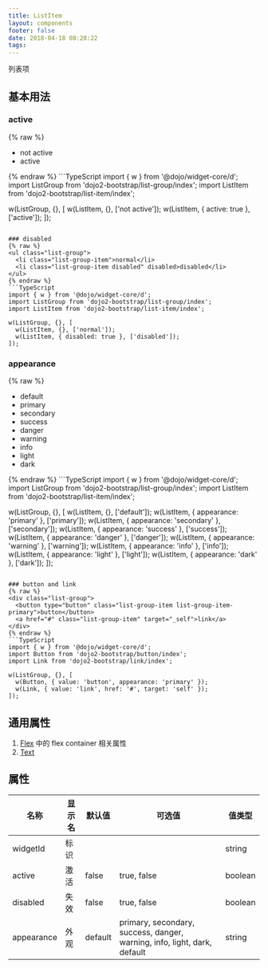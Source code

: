 ```yaml
---
title: ListItem
layout: components
footer: false
date: 2018-04-18 08:28:22
tags:
---
```


列表项

## 基本用法

### active
{% raw %}
<ul class="list-group">
  <li class="list-group-item">not active</li>
  <li class="list-group-item active">active</li>
</ul>
{% endraw %}
```TypeScript
import { w } from '@dojo/widget-core/d';
import ListGroup from 'dojo2-bootstrap/list-group/index';
import ListItem from 'dojo2-bootstrap/list-item/index';

w(ListGroup, {}, [
  w(ListItem, {}, ['not active']);
  w(ListItem, { active: true }, ['active']);
]);
```

### disabled
{% raw %}
<ul class="list-group">
  <li class="list-group-item">normal</li>
  <li class="list-group-item disabled" disabled>disabled</li>
</ul>
{% endraw %}
```TypeScript
import { w } from '@dojo/widget-core/d';
import ListGroup from 'dojo2-bootstrap/list-group/index';
import ListItem from 'dojo2-bootstrap/list-item/index';

w(ListGroup, {}, [
  w(ListItem, {}, ['normal']);
  w(ListItem, { disabled: true }, ['disabled']);
]);
```
### appearance
{% raw %}
<ul class="list-group">
  <li class="list-group-item">default</li>
  <li class="list-group-item list-group-item-primary">primary</li>
  <li class="list-group-item list-group-item-secondary">secondary</li>
  <li class="list-group-item list-group-item-success">success</li>
  <li class="list-group-item list-group-item-danger">danger</li>
  <li class="list-group-item list-group-item-warning">warning</li>
  <li class="list-group-item list-group-item-info">info</li>
  <li class="list-group-item list-group-item-light">light</li>
  <li class="list-group-item list-group-item-dark">dark</li>
</ul>
{% endraw %}
```TypeScript
import { w } from '@dojo/widget-core/d';
import ListGroup from 'dojo2-bootstrap/list-group/index';
import ListItem from 'dojo2-bootstrap/list-item/index';

w(ListGroup, {}, [
  w(ListItem, {}, ['default']);
  w(ListItem, { appearance: 'primary' }, ['primary']);
  w(ListItem, { appearance: 'secondary' }, ['secondary']);
  w(ListItem, { appearance: 'success' }, ['success']);
  w(ListItem, { appearance: 'danger' }, ['danger']);
  w(ListItem, { appearance: 'warning' }, ['warning']);
  w(ListItem, { appearance: 'info' }, ['info']);
  w(ListItem, { appearance: 'light' }, ['light']);
  w(ListItem, { appearance: 'dark' }, ['dark']);
]);
```

### button and link
{% raw %}
<div class="list-group">
  <button type="button" class="list-group-item list-group-item-primary">button</button>
  <a href="#" class="list-group-item" target="_self">link</a>
</div>
{% endraw %}
```TypeScript
import { w } from '@dojo/widget-core/d';
import Button from 'dojo2-bootstrap/button/index';
import Link from 'dojo2-bootstrap/link/index';

w(ListGroup, {}, [
  w(Button, { value: 'button', appearance: 'primary' });
  w(Link, { value: 'link', href: '#', target: 'self' });
]);
```

## 通用属性

1. [Flex](../Utilities/Flex.html) 中的 flex container 相关属性
1. [Text](../Utilities/Text.html)

## 属性

| 名称  | 显示名 | 默认值 | 可选值 |值类型 |
| ----- | ------ | ----- | ----- | --------- |
| widgetId | 标识 | | | string |
| active | 激活 | false | true, false | boolean |
| disabled | 失效 | false | true, false | boolean |
| appearance | 外观 | default | primary, secondary, success, danger, warning, info, light, dark, default | string |